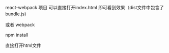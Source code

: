 react-webpack 项目
可以直接打开index.html 即可看到效果（dist文件中包含了bundle.js）

或者
webpack

npm install 

直接打开html文件
